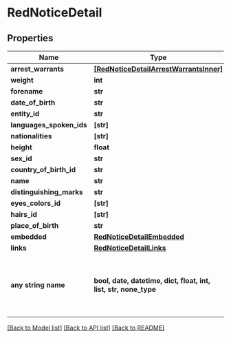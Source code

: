 # RedNoticeDetail


## Properties
Name | Type | Description | Notes
------------ | ------------- | ------------- | -------------
**arrest_warrants** | [**[RedNoticeDetailArrestWarrantsInner]**](RedNoticeDetailArrestWarrantsInner.md) |  | [optional] 
**weight** | **int** |  | [optional] 
**forename** | **str** |  | [optional] 
**date_of_birth** | **str** |  | [optional] 
**entity_id** | **str** |  | [optional] 
**languages_spoken_ids** | **[str]** |  | [optional] 
**nationalities** | **[str]** |  | [optional] 
**height** | **float** |  | [optional] 
**sex_id** | **str** |  | [optional] 
**country_of_birth_id** | **str** |  | [optional] 
**name** | **str** |  | [optional] 
**distinguishing_marks** | **str** |  | [optional] 
**eyes_colors_id** | **[str]** |  | [optional] 
**hairs_id** | **[str]** |  | [optional] 
**place_of_birth** | **str** |  | [optional] 
**embedded** | [**RedNoticeDetailEmbedded**](RedNoticeDetailEmbedded.md) |  | [optional] 
**links** | [**RedNoticeDetailLinks**](RedNoticeDetailLinks.md) |  | [optional] 
**any string name** | **bool, date, datetime, dict, float, int, list, str, none_type** | any string name can be used but the value must be the correct type | [optional]

[[Back to Model list]](../README.md#documentation-for-models) [[Back to API list]](../README.md#documentation-for-api-endpoints) [[Back to README]](../README.md)


